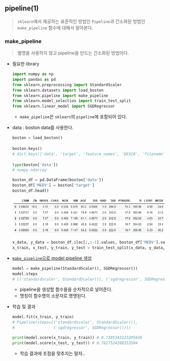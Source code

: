 ## pipeline(1)

> `sklearn`에서 제공하는 표준적인 방법인 `Pipeline`과 간소화된 방법인 `make_pipeline` 함수에 대해서 알아본다.



### make_pipeline

> 별명을 사용하지 않고 pipeline을 만드는 간소화된 방법이다.



- 필요한 library

  ```python
  import numpy as np
  import pandas as pd
  from sklearn.preprocessing import StandardScaler
  from sklearn.datasets import load_boston
  from sklearn.pipeline import make_pipeline
  from sklearn.model_selection import train_test_split
  from sklearn.linear_model import SGDRegressor
  ```

  * `make_pipeline`은 `sklearn`의 `pipeline`에 포함되어 있다.

- data : boston data를 사용한다.

  ```python
  boston = load_boston()
  
  boston.keys()
  # dict_keys(['data', 'target', 'feature_names', 'DESCR', 'filename'])
  
  type(boston['data'])
  # numpy.ndarray
  ```

  ```python
  boston_df = pd.DataFrame(boston['data'])
  boston_df['MEDV'] = boston['target']
  boston_df.head()
  ```

  ![image-20210722020654112](markdown-images/image-20210722020654112.png)

  ```python
  x_data, y_data = boston_df.iloc[:,:-1].values, boston_df['MEDV'].values
  x_train, x_test, y_train, y_test = train_test_split(x_data, y_data, test_size=0.2, random_state=1)
  ```

- <u>`make_pipeline`으로 model pipeline 생성</u>

  ```python
  model = make_pipeline(StandardScaler(), SGDRegressor())
  model.steps
  # [('standardscaler', StandardScaler()), ('sgdregressor', SGDRegressor())]
  ```

  * pipeline을 생성할 함수들을 순차적으로 넣어준다.
  * 명칭이 함수명의 소문자로 명명된다.

* 학습 및 결과

  ```python
  model.fit(x_train, y_train)
  # Pipeline(steps=[('standardscaler', StandardScaler()),
  #                 ('sgdregressor', SGDRegressor())])
  ```

  ```python
  print(model.score(x_train, y_train)) # 0.7285343223205636
  print(model.score(x_test, y_test)) # 0.7627524208353504
  ```

  * 학습 결과에 초점을 맞추지는 말자..

